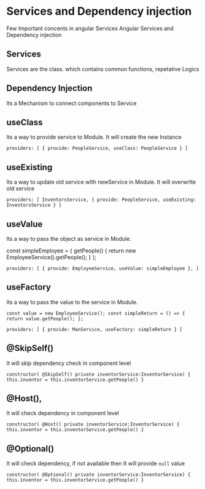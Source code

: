 # Services and Dependency injection

Few Important concents in angular Services
Angular Services and Dependency injection

## Services

Services are the class. which contains common functions, repetative Logics

## Dependency Injection

Its a Mechanism to connect components to Service

## useClass

Its a way to provide service to Module. It will create the new Instance

`providers: [
  {
  provide: PeopleService,
  useClass: PeopleService
  }
]`

## useExisting

Its a way to update old service wIth newService in Module. It will overwrIte old service

`providers: [
InventorsService,
  {
  provide: PeopleService,
  useExisting: InventorsService
  }
]`

## useValue

Its a way to pass the object as service in Module.

const simpleEmployee = {
getPeople() {
return new EmployeeService().getPeople();
}
};

`providers: [
  {
  provide: EmployeeService,
  useValue: simpleEmployee
  },
]`

## useFactory

Its a way to pass the value to the service in Module.

`const value = new EmployeeService();
const simpleReturn = () => {
return value.getPeople();
};`

`providers: [
  {
  provide: ManService,
  useFactory: simpleReturn
  }
]`

## @SkipSelf()

It will skip dependency check in component level

`constructor(
@SkipSelf()
private inventorService:InventorService) {
this.inventor = this.inventorService.getPeople()
}`

## @Host(),

It will check dependency in component level

`constructor(
@Host()
private inventorService:InventorService) {
this.inventor = this.inventorService.getPeople()
}`

## @Optional()

It will check dependency, if not available then It will provide `null` value

`constructor(
@Optional()
private inventorService:InventorService) {
this.inventor = this.inventorService.getPeople()
}`
